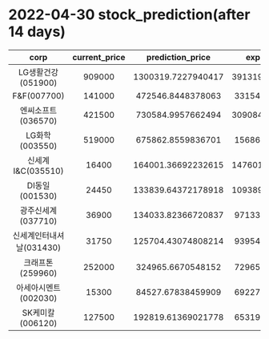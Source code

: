 # 2022-04-30 stock_prediction(after 14 days)

|   corp   |   current_price   |   prediction_price   |   expected_profit   |
|:--------:|:-----------------:|:--------------------:|:-------------------:|
|LG생활건강(051900)|909000|1300319.7227940417|391319.72279404174|
|F&F(007700)|141000|472546.8448378063|331546.8448378063|
|엔씨소프트(036570)|421500|730584.9957662494|309084.99576624937|
|LG화학(003550)|519000|675862.8559836701|156862.8559836701|
|신세계 I&C(035510)|16400|164001.36692232615|147601.36692232615|
|DI동일(001530)|24450|133839.64372178918|109389.64372178918|
|광주신세계(037710)|36900|134033.82366720837|97133.82366720837|
|신세계인터내셔날(031430)|31750|125704.43074808214|93954.43074808214|
|크래프톤(259960)|252000|324965.6670548152|72965.66705481522|
|아세아시멘트(002030)|15300|84527.67838459909|69227.67838459909|
|SK케미칼(006120)|127500|192819.61369021778|65319.61369021778|
